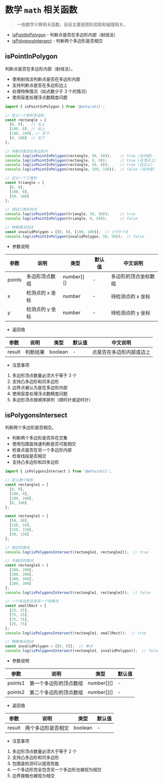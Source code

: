 # 数学 `math` 相关函数

> 一些数学计算相关函数，目前主要是图形拾取和碰撞相关。

- [isPointInPolygon](#ispointinpolygon) - 判断点是否在多边形内部（射线法）
- [isPolygonsIntersect](#ispolygonsintersect) - 判断两个多边形是否相交

## isPointInPolygon

判断点是否在多边形内部（射线法）。

- 使用射线法判断点是否在多边形内部
- 支持判断点是否在多边形边上
- 处理特殊情况（如点数少于 3 个的情况）
- 使用容差处理浮点数精度问题

```ts
import { isPointInPolygon } from '@antv/util';

// 定义一个矩形多边形
const rectangle = [
  [0, 0],   // 左上
  [100, 0], // 右上
  [100, 100], // 右下
  [0, 100]  // 左下
];

// 判断点是否在多边形内
console.log(isPointInPolygon(rectangle, 50, 50));    // true (在内部)
console.log(isPointInPolygon(rectangle, 0, 0));      // true (在顶点上)
console.log(isPointInPolygon(rectangle, 50, 0));     // true (在边上)
console.log(isPointInPolygon(rectangle, 150, 150));  // false (在外部)

// 定义一个三角形
const triangle = [
  [0, 0],
  [100, 0],
  [50, 100]
];

// 测试三角形的点
console.log(isPointInPolygon(triangle, 50, 50));     // true
console.log(isPointInPolygon(triangle, 0, 50));      // false

// 特殊情况测试
const invalidPolygon = [[0, 0], [100, 100]];  // 少于3个点
console.log(isPointInPolygon(invalidPolygon, 50, 50));  // false
```

- 参数说明

| 参数 | 说明 | 类型 | 默认值 | 中文说明 |
|---------|------|------|---------|----------|
| points | 多边形顶点数组 | number[][] | - | 多边形的顶点坐标数组 |
| x | 检测点的 x 坐标 | number | - | 待检测点的 x 坐标 |
| y | 检测点的 y 坐标 | number | - | 待检测点的 y 坐标 |

- 返回值

| 参数 | 说明 | 类型 | 默认值 | 中文说明 |
|---------|------|------|---------|----------|
| result | 判断结果 | boolean | - | 点是否在多边形内部或边上 |

- 注意事项

1. 多边形顶点数量必须大于等于 3 个
2. 支持凸多边形和凹多边形
3. 边界点被认为是在多边形内部
4. 使用容差处理浮点数精度问题
5. 多边形顶点按顺序排列（顺时针或逆时针）


## isPolygonsIntersect

判断两个多边形是否相交。

- 判断两个多边形是否存在交集
- 使用包围盒快速判断是否可能相交
- 检查点是否在另一个多边形内部
- 检查线段是否相交
- 支持凸多边形和凹多边形

```ts
import { isPolygonsIntersect } from '@antv/util';

// 定义两个矩形
const rectangle1 = [
  [0, 0],
  [100, 0],
  [100, 100],
  [0, 100]
];

const rectangle2 = [
  [50, 50],
  [150, 50],
  [150, 150],
  [50, 150]
];

// 相交的情况
console.log(isPolygonsIntersect(rectangle1, rectangle2));  // true

// 不相交的情况
const rectangle3 = [
  [200, 200],
  [300, 200],
  [300, 300],
  [200, 300]
];
console.log(isPolygonsIntersect(rectangle1, rectangle3));  // false

// 一个多边形包含另一个的情况
const smallRect = [
  [25, 25],
  [75, 25],
  [75, 75],
  [25, 75]
];
console.log(isPolygonsIntersect(rectangle1, smallRect));  // true

// 特殊情况测试
const invalidPolygon = [[0, 0]];  // 单点
console.log(isPolygonsIntersect(rectangle1, invalidPolygon));  // false
```

- 参数说明

| 参数 | 说明 | 类型 | 默认值 |
|---------|------|------|---------|
| points1 | 第一个多边形的顶点数组 | number[][] | - |
| points2 | 第二个多边形的顶点数组 | number[][] | - |

- 返回值

| 参数 | 说明 | 类型 | 默认值 |
|---------|------|------|---------|
| result | 两个多边形是否相交 | boolean | - |

- 注意事项

1. 多边形顶点数量必须大于等于 2 个
2. 支持凸多边形和凹多边形
3. 包围盒检测可以提高性能
4. 一个多边形完全包含另一个多边形也被视为相交
5. 边界接触也被视为相交
